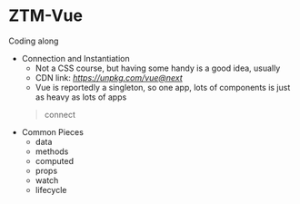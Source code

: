 # ZTM-Vue
Coding along

 - Connection and Instantiation
   - Not a CSS course, but having some handy is a good idea, usually
   - CDN link: _https://unpkg.com/vue@next_
   - Vue is reportedly a singleton, so one app, lots of components is just as heavy as lots of apps
   > connect
 - Common Pieces
   - data
   - methods
   - computed
   - props
   - watch
   - lifecycle
   